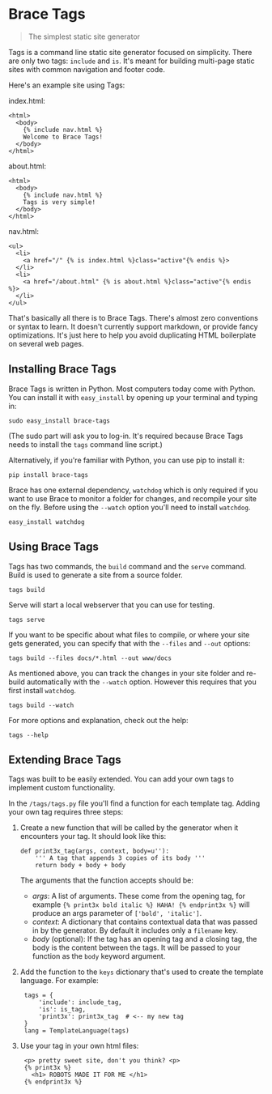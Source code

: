 Brace Tags
==========

> The simplest static site generator

Tags is a command line static site generator focused on simplicity. There are only two tags: `include` and `is`. It's meant for building multi-page static sites with common navigation and footer code.

Here's an example site using Tags:

index.html:

    <html>
      <body>
        {% include nav.html %}
        Welcome to Brace Tags!
      </body>
    </html>


about.html:

    <html>
      <body>
        {% include nav.html %}
        Tags is very simple!
      </body>
    </html>


nav.html:

    <ul>
      <li>
        <a href="/" {% is index.html %}class="active"{% endis %}>
      </li>
      <li>
        <a href="/about.html" {% is about.html %}class="active"{% endis %}>
      </li>
    </ul>        


That's basically all there is to Brace Tags. There's almost zero conventions or syntax to learn. It doesn't currently support markdown, or provide fancy optimizations. It's just here to help you avoid duplicating HTML boilerplate on several web pages.


## Installing Brace Tags

Brace Tags is written in Python. Most computers today come with Python. You can install it with `easy_install` by opening up your terminal and typing in:

    sudo easy_install brace-tags

(The sudo part will ask you to log-in. It's required because Brace Tags needs to install the `tags` command line script.)

Alternatively, if you're familiar with Python, you can use pip to install it:

    pip install brace-tags

Brace has one external dependency, `watchdog` which is only required if you want to use Brace to monitor a folder for changes, and recompile your site on the fly. Before using the `--watch` option you'll need to install `watchdog`.

    easy_install watchdog


## Using Brace Tags

Tags has two commands, the `build` command and the `serve` command. Build is used to generate a site from a source folder. 

    tags build

Serve will start a local webserver that you can use for testing. 

    tags serve

If you want to be specific about what files to compile, or where your site gets generated, you can specify that with the `--files` and `--out` options:

    tags build --files docs/*.html --out www/docs


As mentioned above, you can track the changes in your site folder and re-build automatically with the `--watch` option. However this requires that you first install `watchdog`.

    tags build --watch


For more options and explanation, check out the help:

    tags --help


## Extending Brace Tags

Tags was built to be easily extended. You can add your own tags to implement custom functionality. 

In the `/tags/tags.py` file you'll find a function for each template tag. Adding your own tag requires three steps:

1)  Create a new function that will be called by the generator when it encounters your tag. It should look like this:

        def print3x_tag(args, context, body=u''):
            ''' A tag that appends 3 copies of its body '''
            return body + body + body

    The arguments that the function accepts should be:
    
    - *args*: A list of arguments. These come from the opening tag, 
      for example `{% print3x bold italic %} HAHA! {% endprint3x %}` will 
      produce an args parameter of `['bold', 'italic']`.
    - *context*: A dictionary that contains contextual data that was passed 
      in by the generator. By default it includes only a `filename` key.
    - *body* (optional): If the tag has an opening tag and a closing tag, 
      the body is the content between the tags. It will be passed to your 
      function as the `body` keyword argument.

2) Add the function to the `keys` dictionary that's used to create the template language. For example:

        tags = {
            'include': include_tag,
            'is': is_tag,
            'print3x': print3x_tag  # <-- my new tag
        }
        lang = TemplateLanguage(tags)

3) Use your tag in your own html files:

        <p> pretty sweet site, don't you think? <p>
        {% print3x %}
          <h1> ROBOTS MADE IT FOR ME </h1>
        {% endprint3x %}

